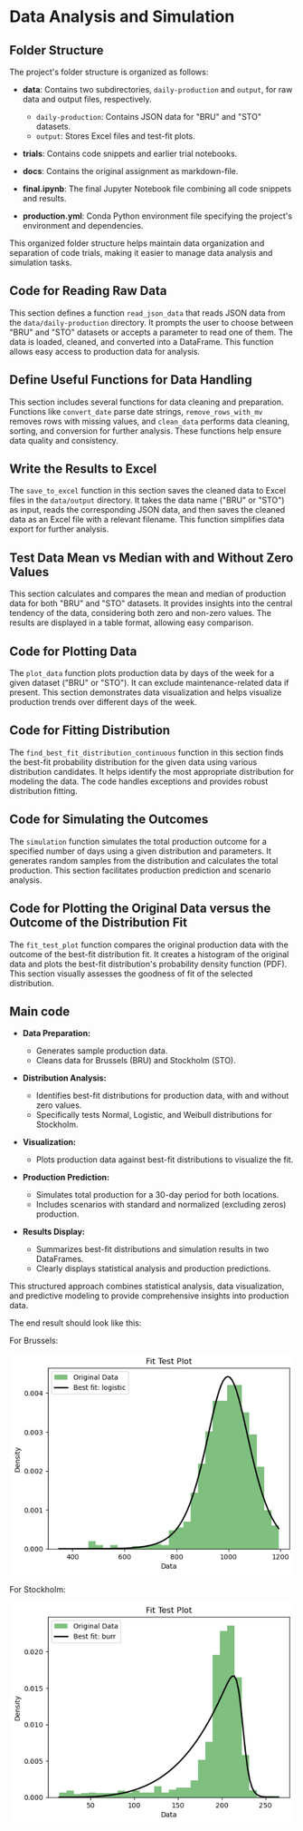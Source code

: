 # Data Analysis and Simulation

## Folder Structure

The project's folder structure is organized as follows:

- **data**: Contains two subdirectories, `daily-production` and `output`, for raw data and output files, respectively.
  - `daily-production`: Contains JSON data for "BRU" and "STO" datasets.
  - `output`: Stores Excel files and test-fit plots.

- **trials**: Contains code snippets and earlier trial notebooks.

- **docs**: Contains the original assignment as markdown-file.

- **final.ipynb**: The final Jupyter Notebook file combining all code snippets and results.

- **production.yml**: Conda Python environment file specifying the project's environment and dependencies.

This organized folder structure helps maintain data organization and separation of code trials, making it easier to manage data analysis and simulation tasks.

## Code for Reading Raw Data

This section defines a function `read_json_data` that reads JSON data from the `data/daily-production` directory. It prompts the user to choose between "BRU" and "STO" datasets or accepts a parameter to read one of them. The data is loaded, cleaned, and converted into a DataFrame. This function allows easy access to production data for analysis.

## Define Useful Functions for Data Handling

This section includes several functions for data cleaning and preparation. Functions like `convert_date` parse date strings, `remove_rows_with_mv` removes rows with missing values, and `clean_data` performs data cleaning, sorting, and conversion for further analysis. These functions help ensure data quality and consistency.

## Write the Results to Excel

The `save_to_excel` function in this section saves the cleaned data to Excel files in the `data/output` directory. It takes the data name ("BRU" or "STO") as input, reads the corresponding JSON data, and then saves the cleaned data as an Excel file with a relevant filename. This function simplifies data export for further analysis.

## Test Data Mean vs Median with and Without Zero Values

This section calculates and compares the mean and median of production data for both "BRU" and "STO" datasets. It provides insights into the central tendency of the data, considering both zero and non-zero values. The results are displayed in a table format, allowing easy comparison.

## Code for Plotting Data

The `plot_data` function plots production data by days of the week for a given dataset ("BRU" or "STO"). It can exclude maintenance-related data if present. This section demonstrates data visualization and helps visualize production trends over different days of the week.

## Code for Fitting Distribution

The `find_best_fit_distribution_continuous` function in this section finds the best-fit probability distribution for the given data using various distribution candidates. It helps identify the most appropriate distribution for modeling the data. The code handles exceptions and provides robust distribution fitting.

## Code for Simulating the Outcomes

The `simulation` function simulates the total production outcome for a specified number of days using a given distribution and parameters. It generates random samples from the distribution and calculates the total production. This section facilitates production prediction and scenario analysis.

## Code for Plotting the Original Data versus the Outcome of the Distribution Fit

The `fit_test_plot` function compares the original production data with the outcome of the best-fit distribution fit. It creates a histogram of the original data and plots the best-fit distribution's probability density function (PDF). This section visually assesses the goodness of fit of the selected distribution.

## Main code 

- **Data Preparation:**
  - Generates sample production data.
  - Cleans data for Brussels (BRU) and Stockholm (STO).

- **Distribution Analysis:**
  - Identifies best-fit distributions for production data, with and without zero values.
  - Specifically tests Normal, Logistic, and Weibull distributions for Stockholm.

- **Visualization:**
  - Plots production data against best-fit distributions to visualize the fit.

- **Production Prediction:**
  - Simulates total production for a 30-day period for both locations.
  - Includes scenarios with standard and normalized (excluding zeros) production.

- **Results Display:**
  - Summarizes best-fit distributions and simulation results in two DataFrames.
  - Clearly displays statistical analysis and production predictions. 

This structured approach combines statistical analysis, data visualization, and predictive modeling to provide comprehensive insights into production data.

The end result should look like this:

For Brussels: 

![Alt text](data/output/output_BRU.png)

For Stockholm:

![Alt text](data/output/output_STO.png)


